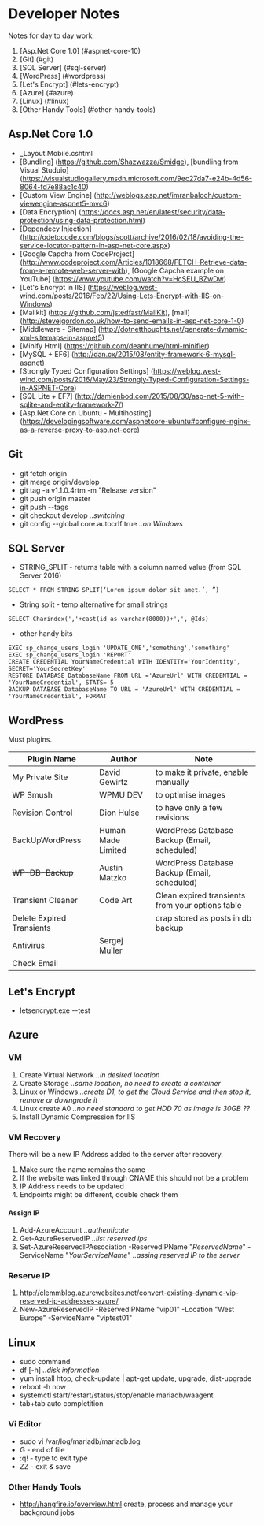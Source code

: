 # Developer Notes
Notes for day to day work.

1. [Asp.Net Core 1.0] (#aspnet-core-10)
2. [Git] (#git)
3. [SQL Server] (#sql-server)
4. [WordPress] (#wordpress)
5. [Let's Encrypt] (#lets-encrypt)
6. [Azure] (#azure)
7. [Linux] (#linux)
8. [Other Handy Tools] (#other-handy-tools)
 
## Asp.Net Core 1.0
- _Layout.Mobile.cshtml
- [Bundling] (https://github.com/Shazwazza/Smidge), [bundling from Visual Studuio] (https://visualstudiogallery.msdn.microsoft.com/9ec27da7-e24b-4d56-8064-fd7e88ac1c40)
- [Custom View Engine] (http://weblogs.asp.net/imranbaloch/custom-viewengine-aspnet5-mvc6)
- [Data Encryption] (https://docs.asp.net/en/latest/security/data-protection/using-data-protection.html)
- [Dependecy Injection] (http://odetocode.com/blogs/scott/archive/2016/02/18/avoiding-the-service-locator-pattern-in-asp-net-core.aspx)
- [Google Capcha from CodeProject] (http://www.codeproject.com/Articles/1018668/FETCH-Retrieve-data-from-a-remote-web-server-with), [Google Capcha example on YouTube] (https://www.youtube.com/watch?v=HcSEU_BZwDw)
- [Let's Encrypt in IIS] (https://weblog.west-wind.com/posts/2016/Feb/22/Using-Lets-Encrypt-with-IIS-on-Windows)
- [Mailkit] (https://github.com/jstedfast/MailKit), [mail] (http://stevejgordon.co.uk/how-to-send-emails-in-asp-net-core-1-0)
- [Middleware - Sitemap] (http://dotnetthoughts.net/generate-dynamic-xml-sitemaps-in-aspnet5)
- [Minify Html] (https://github.com/deanhume/html-minifier)
- [MySQL + EF6] (http://dan.cx/2015/08/entity-framework-6-mysql-aspnet)
- [Strongly Typed Configuration Settings] (https://weblog.west-wind.com/posts/2016/May/23/Strongly-Typed-Configuration-Settings-in-ASPNET-Core)
- [SQL Lite + EF7] (http://damienbod.com/2015/08/30/asp-net-5-with-sqlite-and-entity-framework-7/)
- [Asp.Net Core on Ubuntu - Multihosting] (https://developingsoftware.com/aspnetcore-ubuntu#configure-nginx-as-a-reverse-proxy-to-asp.net-core) 

## Git
- git fetch origin
- git merge origin/develop
- git tag -a v1.1.0.4rtm -m "Release version"
- git push origin master
- git push --tags
- git checkout develop *..switching*
- git config --global core.autocrlf true *..on Windows*

## SQL Server
- STRING_SPLIT - returns table with a column named value (from SQL Server 2016)
```plsql
SELECT * FROM STRING_SPLIT(‘Lorem ipsum dolor sit amet.’, ”)
```
- String split - temp alternative for small strings
```plsql
SELECT Charindex(','+cast(id as varchar(8000))+',', @Ids)
```
- other handy bits
```plsql
EXEC sp_change_users_login 'UPDATE_ONE','something','something'
EXEC sp_change_users_login 'REPORT'
CREATE CREDENTIAL YourNameCredential WITH IDENTITY='YourIdentity', SECRET='YourSecretKey'
RESTORE DATABASE DatabaseName FROM URL ='AzureUrl' WITH CREDENTIAL = 'YourNameCredential', STATS= 5
BACKUP DATABASE DatabaseName TO URL = 'AzureUrl' WITH CREDENTIAL = 'YourNameCredential', FORMAT
```

## WordPress
Must plugins.

Plugin Name | Author | Note
---|---|---
My Private Site | David Gewirtz | to make it private, enable manually
WP Smush | WPMU DEV | to optimise images
Revision Control | Dion Hulse | to have only a few revisions
BackUpWordPress | Human Made Limited | WordPress Database Backup (Email, scheduled)
~~WP-DB-Backup~~ | Austin Matzko | WordPress Database Backup  (Email, scheduled)
Transient Cleaner | Code Art | Clean expired transients from your options table
Delete Expired Transients || crap stored as posts in db backup
Antivirus | Sergej Muller |
Check Email | |

## Let's Encrypt
- letsencrypt.exe --test

## Azure 
### VM
1. Create Virtual Network *..in desired location* 
2. Create Storage *..same location, no need to create a container*
3. Linux or Windows *..create D1, to get the Cloud Service and then stop it, remove or downgrade it*
4. Linux create A0 *..no need standard to get HDD 70 as image is 30GB ??*
5. Install Dynamic Compression for IIS
 
### VM Recovery
There will be a new IP Address added to the server after recovery.

1. Make sure the name remains the same
2. If the website was linked through CNAME this should not be a problem
3. IP Address needs to be updated
4. Endpoints might be different, double check them

#### Assign IP

1. Add-AzureAccount *..authenticate*
2. Get-AzureReservedIP *..list reserved ips*
3. Set-AzureReservedIPAssociation -ReservedIPName "*ReservedName*" -ServiceName "*YourServiceName*" *..assing reserved IP to the server*


### Reserve IP 
1. http://clemmblog.azurewebsites.net/convert-existing-dynamic-vip-reserved-ip-addresses-azure/
2. New-AzureReservedIP -ReservedIPName "vip01" -Location "West Europe" -ServiceName "viptest01"


## Linux
- sudo command
- df [-h] *..disk information*
- yum install htop, check-update | apt-get update, upgrade, dist-upgrade
- reboot -h now
- systemctl start/restart/status/stop/enable mariadb/waagent
- tab+tab auto completition

### Vi Editor
 - sudo vi /var/log/mariadb/mariadb.log 
 - G - end of file
 - :q! - type to exit type
 - ZZ - exit & save

### Other Handy Tools
- http://hangfire.io/overview.html create, process and manage your background jobs


